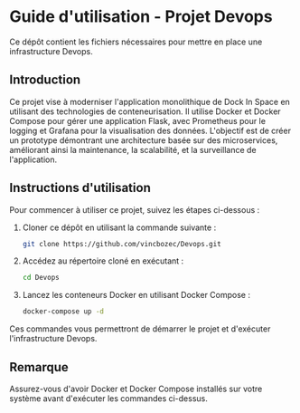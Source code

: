 # Guide d'utilisation - Projet Devops

Ce dépôt contient les fichiers nécessaires pour mettre en place une infrastructure Devops.

## Introduction 

Ce projet vise à moderniser l'application monolithique de Dock In Space en utilisant des technologies de conteneurisation. Il utilise Docker et Docker Compose pour gérer une application Flask, avec Prometheus pour le logging et Grafana pour la visualisation des données. L'objectif est de créer un prototype démontrant une architecture basée sur des microservices, améliorant ainsi la maintenance, la scalabilité, et la surveillance de l'application.

## Instructions d'utilisation

Pour commencer à utiliser ce projet, suivez les étapes ci-dessous :

1. Cloner ce dépôt en utilisant la commande suivante :
    ```bash
    git clone https://github.com/vincbozec/Devops.git
    ```

2. Accédez au répertoire cloné en exécutant :
    ```bash
    cd Devops
    ```

3. Lancez les conteneurs Docker en utilisant Docker Compose :
    ```bash
    docker-compose up -d
    ```

Ces commandes vous permettront de démarrer le projet et d'exécuter l'infrastructure Devops.

## Remarque

Assurez-vous d'avoir Docker et Docker Compose installés sur votre système avant d'exécuter les commandes ci-dessus.

